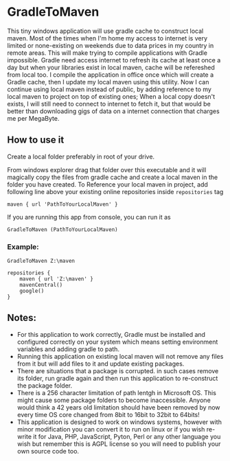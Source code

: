 # GradleToMaven
This tiny windows application will use gradle cache to construct local maven. Most of the times when I'm home my access to internet is very limited or none-existing on weekends due to data prices in my country in remote areas. This will make trying to compile applications with Gradle impossible. Gradle need access internet to refresh its cache at least once a day but when your libraries exist in local maven, cache will be refereshed from local too. I compile the application in office once which will create a Gradle cache, then I update my local maven using this utility. Now I can continue using local maven instead of public, by adding reference to my local maven to project on top of existing ones; When a local copy doesn't exists, I will still need to connect to internet to fetch it, but that would be better than downloading gigs of data on a internet connection that charges me per MegaByte.

## How to use it
Create a local folder preferably in root of your drive.

From windows explorer drag that folder over this executable and it will magically copy the files from gradle cache and create a local maven in the folder you have created.
To Reference your local maven in project, add following line above your existing online repositories inside `repositories` tag

```
maven { url 'PathToYourLocalMaven' }
```

If you are running this app from console, you can run it as 

```
GradleToMaven (PathToYourLocalMaven)
```

### Example:
```
GradleToMaven Z:\maven
```

```
repositories {
    maven { url 'Z:\maven' }
    mavenCentral()
    google()
}
```


## Notes:
- For this application to work correctly, Gradle must be installed and configured correctly on your system which means setting environment variables and adding gradle to path.
- Running this application on existing local maven will not remove any files from it but will add files to it and update existing packages.
- There are situations that a package is corrupted. in such cases remove its folder, run gradle again and then run this application to re-construct the package folder.
- There is a 256 character limitation of path lentgh in Microsoft OS. This might cause some package folders to become inaccessible. Anyone would think a 42 years old limitation should have been removed by now every time OS core changed from 8bit to 16bit to 32bit to 64bits!
- This application is designed to work on windows systems, however with minor modification you can convert it to run on linux or if you wish re-write it for Java, PHP, JavaScript, Pyton, Perl or any other language you wish but remember this is AGPL license so you will need to publish your own source code too.

